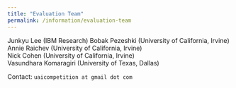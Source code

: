 ```yaml
---
title: "Evaluation Team"
permalink: /information/evaluation-team
---
```


Junkyu Lee (IBM Research)
Bobak Pezeshki (University of California, Irvine)<br/>
Annie Raichev (University of California, Irvine)<br/>
Nick Cohen (University of California, Irvine)<br/>
Vasundhara Komaragiri (University of Texas, Dallas)<br/>

Contact: `uaicompetition at gmail dot com`
